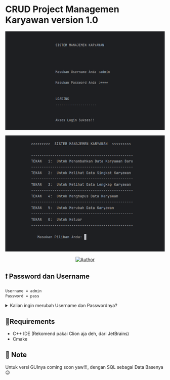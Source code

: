 # CRUD Project Managemen Karyawan version 1.0

<p align="center">
<img src="./preview-img-readme/login-preview.png"/>
</p>

<p align="center">
<img src="./preview-img-readme/menu-preview.png"/>
</p>

<p align="center">
        <a href="https://github.com/nath2006"><img title="Author" src="https://img.shields.io/badge/Author-nath2006-blue.svg?style=for-the-badge&logo=github"></a>
</p>

## :heavy_exclamation_mark: Password dan Username
```
Username = admin
Password = pass
```
<details>

<summary>
        Kalian ingin merubah Username dan Passwordnya?
</summary>

### Kalian pun, bisa menganti Username dan Password pada bagian :
`````````````````````````
```````````````
Views/login.cpp 
```````````````
CRUD_PROJECT_VERSION-3.0
│
└─.idea
└─cmake-build-debug
└─dataBase
└─helper
└─model
└─preview-img-readme
└─views
   └──login.cpp
`````````````````````````
Pada baris code dibawah :
```cpp
//Line 38
   if(pass == "pass" && user =="admin"){
        ....
    }
````
Dengan User name dan Password yang kalian mau.
</details>

## :pencil:Requirements 
- C++ IDE (Rekomend pakai Clion aja deh, dari JetBrains)
- Cmake

## :loudspeaker: Note
Untuk versi GUInya coming soon yaw!!!, dengan SQL sebagai Data Basenya :wink:

